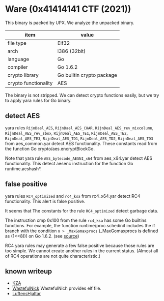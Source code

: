 # Ware (0x41414141 CTF (2021))

This binary is packed by UPX. We analyze the unpacked binary.

| item                 | value |
| -------------------- | ----- |
| file type            | Elf32|
| arch                 | i386 (32bit)|
| language             | Go |
| compiler             | Go  1.6.2|
| crypto library       | Go builtin crypto package |
| crypto functionality | AES|

The binary is not stripped. We can detect crypto functions easily, but we try to apply yara rules for Go binary.

## detect AES
yara rules `RijnDael_AES`, `RijnDael_AES_CHAR`, `RijnDeal_AES_rev_mixcolumn`, `RijnDeal_AES_rev_sbox`, `RijnDeal_AES_TE1`, `RijnDeal_AES_TE2`, `RijnDeal_AES_TE3`, `RijnDeal_AES_TD1`, `RijnDeal_AES_TD2`, `RijnDeal_AES_TD3` from aes_common.yar detect AES functionality.
These constants read from the function Go crypto/aes.encryptBlockGo.

Note that yara rule `AES_bytecode_AESNI_x64` from aes_x64.yar detect AES functionality.
This detect aesenc instruction for the function Go runtime.aeshash*.

## false positive
yara rules `RC4_optimized` and `rc4_ksa` from rc4_x64.yar detect RC4 functionality.
This alert is false positive.

It seems that The constants for the rule `RC4_optimized` detect garbage data.

The instruction cmp 0x100 from the rule `rc4_ksa` has some Go builtins functions.
For example, the function runtime/proc.schedinit includes the if branch with the condition ```n > _MaxGomaxprocs``` (_MaxGomaxprocs is defined as (1\<\<8))) on Go 1.6.2. (see [source](https://github.com/golang/go/blob/go1.6.2/src/runtime/proc.go#L450)) 

RC4 yara rules may generate a few false positive because those rules are too simple. We cannot create another rules in the current status. (Almost all of RC4 operations are not quite characteristic.)

## known writeup
- [KZA](https://klefz.se/2021/02/01/0x41414141-ctf-2021-write-up/)
- [WastefulNick](https://github.com/WastefulNick/CTF-Writeups/tree/master/0x41414141/reversing/ware) WastefulNich provides elf file.
- [LuftensHjaltar](https://luftenshjaltar.info/writeups/0x41414141ctf/rev/ware/#ware)

